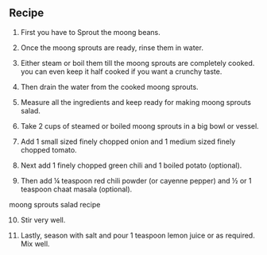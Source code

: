 ## Recipe
<!--Itlaics-->
1. First you have to Sprout the moong beans.





2. Once the moong sprouts are ready, rinse them in water.


3. Either steam or boil them till the moong sprouts are completely cooked. you can even keep it half cooked if you want a crunchy taste.




4. Then drain the water from the cooked moong sprouts.


5. Measure all the ingredients and keep ready for making moong sprouts salad. 






6. Take 2 cups of steamed or boiled moong sprouts in a big bowl or vessel.

7. Add 1 small sized finely chopped onion and 1 medium sized finely chopped tomato.





8. Next add 1 finely chopped green chili and 1 boiled potato (optional).

9. Then add ¼ teaspoon red chili powder (or cayenne pepper) and ½ or 1 teaspoon chaat masala (optional).

 moong sprouts salad recipe



10. Stir very well.

11. Lastly, season with salt and pour 1 teaspoon lemon juice or as required. Mix well.
